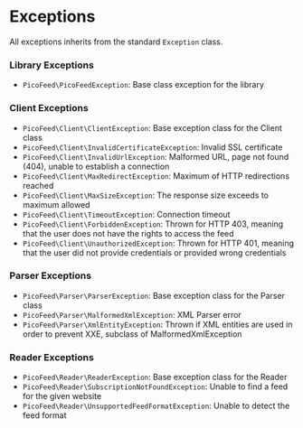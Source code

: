 Exceptions
==========

All exceptions inherits from the standard `Exception` class.

### Library Exceptions

- `PicoFeed\PicoFeedException`: Base class exception for the library

### Client Exceptions

- `PicoFeed\Client\ClientException`: Base exception class for the Client class
- `PicoFeed\Client\InvalidCertificateException`: Invalid SSL certificate
- `PicoFeed\Client\InvalidUrlException`: Malformed URL, page not found (404), unable to establish a connection
- `PicoFeed\Client\MaxRedirectException`: Maximum of HTTP redirections reached
- `PicoFeed\Client\MaxSizeException`: The response size exceeds to maximum allowed
- `PicoFeed\Client\TimeoutException`: Connection timeout
- `PicoFeed\Client\ForbiddenException`: Thrown for HTTP 403, meaning that the user does not have the rights to access the feed
- `PicoFeed\Client\UnauthorizedException`: Thrown for HTTP 401, meaning that the user did not provide credentials or provided wrong credentials

### Parser Exceptions

- `PicoFeed\Parser\ParserException`: Base exception class for the Parser class
- `PicoFeed\Parser\MalformedXmlException`: XML Parser error
- `PicoFeed\Parser\XmlEntityException`: Thrown if XML entities are used in order to prevent XXE, subclass of MalformedXmlException

### Reader Exceptions

- `PicoFeed\Reader\ReaderException`: Base exception class for the Reader
- `PicoFeed\Reader\SubscriptionNotFoundException`: Unable to find a feed for the given website
- `PicoFeed\Reader\UnsupportedFeedFormatException`: Unable to detect the feed format
